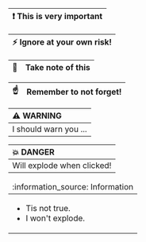 | :exclamation:  This is very important   |
|-----------------------------------------|


| :zap:        Ignore at your own risk!   |
|-----------------------------------------|

| :memo:        | Take note of this       |
|---------------|:------------------------|


| :point_up:    | Remember to not forget! |
|---------------|:------------------------|


| :warning: WARNING          |
|:---------------------------|
| I should warn you ...      |


| :boom: DANGER              |
|:---------------------------|
| Will explode when clicked! |

<table>
  <thead>
    <tr>
      <td align="left">
        :information_source: Information
      </td>
    </tr>
  </thead>

  <tbody>
    <tr>
      <td>
        <ul>
          <li>Tis not true.</li>
          <li>I won't explode.</li>
        </ul>
      </td>
    </tr>
  </tbody>
</table>